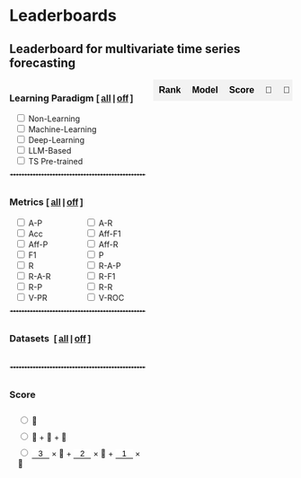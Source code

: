 # Leaderboards

<style>
  /* 基本表格样式 */
  table.my-table2 {
    width: 100%;
    border-collapse: collapse;
    font-family: Arial, sans-serif;
    border: none; /* 去除表格边框 */
    padding: 0;
    margin: 0;
  }

  /* 表头样式 */
  table.my-table2 th {
    background-color: #f2f2f2; /* 表头背景色（奇数行浅灰色） */
    color: black; /* 表头文字颜色 */
    font-weight: bold; /* 表头字体加粗 */
    padding: 10px; /* 调整表头内边距 */
    text-align: center; /* 居中对齐 */
    white-space: nowrap; /* 防止文本换行 */
    border: none;
  }

  /* 偶数行背景色 */
  table.my-table2 tr:nth-child(odd) {
    background-color: #ffffff; /* 偶数行背景色（白色） */
  }

  /* 奇数行背景色 */
  table.my-table2 tr:nth-child(even) {
    background-color: #f2f2f2; /* 奇数行背景色（浅灰色） */
  }

  /* 单元格样式 */
  table.my-table2 td {
    padding: 8px; /* 调整单元格内边距 */
    text-align: center; /* 居中对齐 */
    border: none; /* 去除单元格边框 */
    vertical-align: middle;
    /* white-space: nowrap; 防止文本换行 */
    /* overflow: hidden; 隐藏溢出内容
    text-overflow: ellipsis; 溢出内容显示省略号 */
    /* max-width: 200px; 设置单元格最大宽度
    position: relative; 设置相对定位以显示悬停内容 */
  }

  /* 第4列单独样式 */
  table.my-table2 tr td:nth-child(4) {
    /* max-width: 150px; 设置第4列单元格最大宽度 */
  }

  /* 第2列单独样式 */
  table.my-table2 tr td:nth-child(2) {
    /* max-width: 80px; 设置第2列单元格最大宽度 */
  }

  /* 第7列单独样式 */
  table.my-table2 tr td:nth-child(7) {
    /* max-width: 100px; 设置第7列单元格最大宽度 */
  }
  .table-container {
    width: 100%; /* Adjust width as needed */
    max-width: 100%; /* Ensure it doesn't exceed the container width */
    /* Adjust height as needed */
    overflow-x: auto; /* Enable horizontal scroll */
    overflow-y: hidden; /* Enable vertical scroll */
    padding-left: 0px;
  }
  .table-container {
    width: 80%; /* Adjust width as needed */
    /* max-width: 100%; Ensure it doesn't exceed the container width */
    /* Adjust height as needed */
    overflow-x: auto; /* Enable horizontal scroll */
    margin: auto;
    overflow-y: hidden; /* Enable vertical scroll */
    display: flex;
    justify-content: LEFT;
  }
  select {
    background-color: #f2f2f2; /* 表头背景色（奇数行浅灰色） */
    color: black; /* 表头文字颜色 */
    font-weight: bold; /* 表头字体加粗 */
    text-align: center; /* 居中对齐 */
    white-space: nowrap; /* 防止文本换行 */
    border: none;
    margin: auto;
  }
  select:focus {
    border: none; /* 确保选中时没有边框 */
    outline: none; /* 确保选中时没有黑框 */
  }
  option {
    padding: 5px, 0;
  }
  .checkbox-item {
    margin-left: 10px;
  }

  .main-container {
    display: flex;
    align-items: stretch; /* Stretch items to the same height */
    height: 100%;
  }
  .checkbox-container1 {
    display: grid;
    grid-template-columns: 1fr; /* 分为两列 */
    gap: 10px;
    padding-right: 20px; /* Add some space between checkboxes and table */
    overflow-y: auto; /* Enable vertical scroll if needed */
  }
  .checkbox-container {
    /* display: grid; */
    grid-template-columns: 0.7fr 0.7fr; 分为两列
    padding-right: 10px; /* Add some space between checkboxes and table */
    overflow-y: auto; /* Enable vertical scroll if needed */
  }
  .category h3 {
    display: flex;
    align-items: center;
  }

  .category {
    margin-bottom: 10px;
  }
  .checkbox-wrapper {
    display: flex;
    flex-direction: column;
    justify-content: flex-start;
    height: 100%;
    width: fit-content;
  }
  .article-entry h3 {
    margin: 0;
    margin-right: 6px;
  }
  .all-checkbox {
    display: flex;
    align-items: center;
    margin-bottom: 10px; /* 在 "All" 复选框和其他复选框之间添加一些间距 */
  }
  .checkbox-wrapper-metrics{
    display: grid;
    grid-template-columns: 1fr 1fr; /* 设置为两列 */
    gap: 0;
    width: 250px; /* 根据需要调整宽度 */
  }
  .checkbox-wrapper1 {
    display: grid;
    grid-template-columns: 1fr;
    width: 250px;
  }

  .checkbox-wrapper2 {
    display: grid;
    grid-template-columns: 1.5fr 1.5fr 1.5fr 1.5fr;
    width: 260px;
  }
  .checkbox-wrapper3 {
    display: grid;
    grid-template-columns: 1;
    width: 100%;
  }
  .checkbox-wrapper3 .checkbox-item {
    margin-left: 15px;
    margin-top: 10px;
  }
  .category h3 {
    display: flex;
    align-items: baseline;
  }
  input[type='number'] {
    border: none; /* 去掉边框 */
    border-bottom: 1px solid #000; /* 底部添加一条横线 */
    outline: none;
    padding: 0px;
    /* padding-right: 0px;  */

    width: 31px;
    font-size: 14px;
    /* text-align:right; */
    text-align: center;
  }
  input::-webkit-outer-spin-button,
  input::-webkit-inner-spin-button {
    -webkit-appearance: none;
  }
  input[type='number'] {
    -moz-appearance: textfield;
  }

  .sticky-col {
    background-color: white;
    position: sticky;
    left: 0; /* 固定在左侧 */
    z-index: 1; /* 设定堆叠顺序 */
    /* box-shadow: rgba(0, 0, 0, 0.4) -2px 0px 3px -1px; */
  }
  /* 确保交叉单元格的堆叠顺序 */
  .sticky-col-header {
    z-index: 3;
  }
  .sticky-th {
    position: sticky;
    top: 0; /* 固定在顶部 */
    z-index: 2; /* 设定堆叠顺序 */
  }
  .double-underline {
    position: relative;
    display: inline-block;
    /* font: inherit; 继承父元素的字体样式 */
  }
  .double-underline::after,
  .double-underline::before {
    content: '';
    position: absolute;
    left: 0;
    right: 0;
    height: 1px; /* 下划线的厚度 */
    background-color: black; /* 下划线的颜色 */
  }
  .double-underline::before {
    bottom: 3px; /* 第一条下划线的位置 */
  }
  .double-underline::after {
    bottom: 0px; /* 第二条下划线的位置 */
  }
  .sticky-col2 {
    position: sticky;
    left: 36px; /* 根据第一列的宽度设置 */
    z-index: 1;
    background-color: #fff;
  }
  .sticky-col2::after {
    content: '';
    position: absolute;
    top: 0;
    right: 0px; /* 调整阴影位置 */
    width: 5px;
    height: 105%;
    box-shadow: 2px 0 3px -2px rgba(0, 0, 0, 0.4); /* 右侧阴影 */
  }
</style>

## Leaderboard for multivariate time series forecasting

<div class="main-container" id="main-container-full">
  <div class="checkbox-wrapper">
    <div class="checkbox-container" id="dataset-container-mul-type-full">
      <div class="category" style="margin-bottom:0px;width: 256px;">
        <h3>
          <input type="checkbox" id="select-all-type-full" style='display:none' onchange="toggleCategory('Type','full', this.checked)">
          Learning Paradigm
          <b style="font: 16px 'Microsoft YaHei', Verdana, sans-serif; font-weight:bold"> [<a href="javascript:void(0);" onclick="toggleCategory('Type','full', true)" style="padding:0 3px">all</a>|<a href="javascript:void(0);" onclick="toggleCategory('Type','full', false)" style="padding:0 3px">off</a>]</b>
        </h3>
        <div class="checkbox-wrapper1">
          <div class="checkbox-item">
            <input type="checkbox" id="Type-full/Non-Learning-Model" onchange="handleChildCheckboxChange(event)" class="checkbox-Type-full">
            <label for="Type-full/Non-Learning-Model">Non-Learning</label>
          </div>
          <div class="checkbox-item">
            <input type="checkbox" id="Type-full/Machine-Learning-Model" onchange="handleChildCheckboxChange(event)" class="checkbox-Type-full">
            <label for="Type-full/Machine-Learning-Model" >Machine-Learning</label>
          </div>
          <div class="checkbox-item">
            <input type="checkbox" id="Type-full/Deep-Learning-Model" onchange="handleChildCheckboxChange(event)" class="checkbox-Type-full">
            <label for="Type-full/Deep-Learning-Model">Deep-Learning</label>
          </div>
          <div class="checkbox-item">
            <input type="checkbox" id="Type-full/LLM-Based-Model" onchange="handleChildCheckboxChange(event)" class="checkbox-Type-full">
            <label for="Type-full/LLM-Based-Model">LLM-Based</label>
          </div>
          <div class="checkbox-item">
            <input type="checkbox" id="Type-full/Pre-trained-Model" onchange="handleChildCheckboxChange(event)" class="checkbox-Type-full">
            <label for="Type-full/Pre-trained-Model">TS Pre-trained</label>
          </div>
        </div>
      </div>
    </div>
     <div style='width:95%'>
      <hr style="border:1px dashed #ddd">
    </div>
    <div class="checkbox-container" id="dataset-container-mul-up-full">
      <div class="category" style="margin-bottom:0px">
        <h3>
          <input type="checkbox" id="select-all-Metrics-full" style='display:none' onchange="toggleCategory('Metrics','full', this.checked)">
          Metrics
          <b style="font: 16px 'Microsoft YaHei', Verdana, sans-serif; font-weight:bold"> [<a href="javascript:void(0);" onclick="toggleCategory('Metrics','full', true)" style="padding:0 3px">all</a>|<a href="javascript:void(0);" onclick="toggleCategory('Metrics','full', false)" style="padding:0 3px">off</a>]</b>
        </h3>
        <div class="checkbox-wrapper-metrics">
          <div class="checkbox-item">
            <input type="checkbox" id="Metrics-full/A-P" onchange="handleChildCheckboxChange(event)" class="checkbox-Metrics-full">
            <label for="Metrics-full/A-P">A-P</label>
          </div>
          <div class="checkbox-item">
            <input type="checkbox" id="Metrics-full/A-R" onchange="handleChildCheckboxChange(event)" class="checkbox-Metrics-full">
            <label for="Metrics-full/A-R">A-R</label>
          </div>
          <div class="checkbox-item">
            <input type="checkbox" id="Metrics-full/Acc" onchange="handleChildCheckboxChange(event)" class="checkbox-Metrics-full">
            <label for="Metrics-full/Acc">Acc</label>
          </div>
          <div class="checkbox-item">
            <input type="checkbox" id="Metrics-full/Aff-F1" onchange="handleChildCheckboxChange(event)" class="checkbox-Metrics-full">
            <label for="Metrics-full/Aff-F1">Aff-F1</label>
          </div>
          <div class="checkbox-item">
            <input type="checkbox" id="Metrics-full/Aff-P" onchange="handleChildCheckboxChange(event)" class="checkbox-Metrics-full">
            <label for="Metrics-full/Aff-P">Aff-P</label>
          </div>
          <div class="checkbox-item">
            <input type="checkbox" id="Metrics-full/Aff-R" onchange="handleChildCheckboxChange(event)" class="checkbox-Metrics-full">
            <label for="Metrics-full/Aff-R">Aff-R</label>
          </div>
          <div class="checkbox-item">
            <input type="checkbox" id="Metrics-full/F1" onchange="handleChildCheckboxChange(event)" class="checkbox-Metrics-full">
            <label for="Metrics-full/F1">F1</label>
          </div>
          <div class="checkbox-item">
            <input type="checkbox" id="Metrics-full/P" onchange="handleChildCheckboxChange(event)" class="checkbox-Metrics-full">
            <label for="Metrics-full/P">P</label>
          </div>
          <div class="checkbox-item">
            <input type="checkbox" id="Metrics-full/R" onchange="handleChildCheckboxChange(event)" class="checkbox-Metrics-full">
            <label for="Metrics-full/R">R</label>
          </div>
          <div class="checkbox-item">
            <input type="checkbox" id="Metrics-full/R-A-P" onchange="handleChildCheckboxChange(event)" class="checkbox-Metrics-full">
            <label for="Metrics-full/R-A-P">R-A-P</label>
          </div>
          <div class="checkbox-item">
            <input type="checkbox" id="Metrics-full/R-A-R" onchange="handleChildCheckboxChange(event)" class="checkbox-Metrics-full">
            <label for="Metrics-full/R-A-R">R-A-R</label>
          </div>
          <div class="checkbox-item">
            <input type="checkbox" id="Metrics-full/R-F1" onchange="handleChildCheckboxChange(event)" class="checkbox-Metrics-full">
            <label for="Metrics-full/R-F1">R-F1</label>
          </div>
          <div class="checkbox-item">
            <input type="checkbox" id="Metrics-full/R-P" onchange="handleChildCheckboxChange(event)" class="checkbox-Metrics-full">
            <label for="Metrics-full/R-P">R-P</label>
          </div>
          <div class="checkbox-item">
            <input type="checkbox" id="Metrics-full/R-R" onchange="handleChildCheckboxChange(event)" class="checkbox-Metrics-full">
            <label for="Metrics-full/R-R">R-R</label>
          </div>
          <div class="checkbox-item">
            <input type="checkbox" id="Metrics-full/V-PR" onchange="handleChildCheckboxChange(event)" class="checkbox-Metrics-full">
            <label for="Metrics-full/V-PR">V-PR</label>
          </div>
          <div class="checkbox-item">
            <input type="checkbox" id="Metrics-full/V-ROC" onchange="handleChildCheckboxChange(event)" class="checkbox-Metrics-full">
            <label for="Metrics-full/V-ROC">V-ROC</label>
          </div>
        </div>
      </div>
    </div>
    <div style='width:95%'>
      <hr style="border:1px dashed #ddd">
    </div>
    <div id='all-full'>
      <div class='checkbox-container'>
        <div class="all-checkbox">
          <!-- <input type="checkbox" id="select-all" onclick="toggleSelectAll(this.checked,'full')" style="display:none"> -->
          <label for="select-all">
            <h3 style="white-space:nowrap">Datasets
              <b style="font: 16px 'Microsoft YaHei', Verdana, sans-serif; font-weight:bold"> [<a href="javascript:void(0);" onclick="toggleSelectAll(true,'full')" style="padding:0 3px">all</a>|<a href="javascript:void(0);" onclick="toggleSelectAll(false,'full')" style="padding:0 3px">off</a>]</b>
            </h3>
          </label>
        </div>
      </div>
      <div class="checkbox-container" id="dataset-container-full"></div>
    </div>
    <div style='width:95%'>
      <hr style="border:1px dashed #ddd">
    </div>
    <!-- Forecasting Horizons -->
    <!-- <div class="checkbox-container1" id="dataset-container-mul-down">
      <div class="category" style="margin-bottom:0px">
        <h3>
          <input type="checkbox" id="select-all-Horizons-full" style='display:none' onchange="toggleCategory('Horizons', this.checked)">
          Forecasting Horizons
          <b style="font: 16px 'Microsoft YaHei', Verdana, sans-serif; font-weight:bold"> [<a href="javascript:void(0);" onclick="toggleCategory('Horizons','full', true)" style="padding:0 3px">all</a>|<a href="javascript:void(0);" onclick="toggleCategory('Horizons','full', false)" style="padding:0 3px">off</a>]</b>
        </h3>
        <div class="checkbox-wrapper2">
          <div class="checkbox-item">
            <input type="checkbox" id="Horizons-full/96" onchange="handleChildCheckboxChange(event)" class="checkbox-Horizons-full">
            <label for="Horizons/96">96</label>
          </div>
          <div class="checkbox-item">
            <input type="checkbox" id="Horizons-full/192" onchange="handleChildCheckboxChange(event)" class="checkbox-Horizons-full">
            <label for="Horizons/192">192</label>
          </div>
          <div class="checkbox-item">
            <input type="checkbox" id="Horizons-full/336" onchange="handleChildCheckboxChange(event)" class="checkbox-Horizons-full">
            <label for="Horizons/336">336</label>
          </div>
          <div class="checkbox-item">
            <input type="checkbox" id="Horizons-full/720" onchange="handleChildCheckboxChange(event)" class="checkbox-Horizons-full">
            <label for="Horizons/720">720</label>
          </div>
        </div>
      </div>
    </div>
    <div style='width:95%'>
      <hr style="border:1px dashed #ddd">
    </div> -->
    <div class="checkbox-container1" id="dataset-container-mul-down1">
      <div class="category" style="margin-bottom:0px">
        <h3>
          <input type="checkbox" id="select-all-Score-full" style='display:none' onchange="toggleCategory('Score','full', this.checked)">
          Score
        </h3>
        <div class="checkbox-wrapper3">
          <div class="checkbox-item">
            <input type="radio" id="Score-full/1" value="Score/1" onchange="handleChildCheckboxChange(event)" class="checkbox-Score-full">
            <label for="Score/1">🥇</label>
          </div>
          <div class="checkbox-item">
            <input type="radio" id="Score-full/2" value="Score/2" onchange="handleChildCheckboxChange(event)" class="checkbox-Score-full">
            <label for="Score/2">🥇 + 🥈 + 🥉</label>
          </div>
          <div class="checkbox-item" style="flex-wrap:nowrap;">
            <input type="radio" id="Score-full/3" value="Score/3" onchange="handleChildCheckboxChange(event)" class="checkbox-Score-full">
            <label for="Score/3">
            <input type="number" id="score-full/3/1" name="score/3/1" value="3" oninput="validateInput(this)"> × 🥇 + 
            <input type="number" id="score-full/3/2" name="score/3/2" value="2" oninput="validateInput(this)"> × 🥈 + 
            <input type="number" id="score-full/3/3" name="score/3/3" value="1" oninput="validateInput(this)"> × 🥉</label>
          </div>
        </div>
      </div>
    </div>
  </div>
  <div style="width:100%;margin-top: 0;" class="table-container" id='table-container-mul'>
    <table id="full" class="my-table2">
      <thead>
        <tr>
          <th>Rank</th>
          <th>Model</th>
          <!-- <th>Parameters</th> -->
          <th>Score</th>
          <th>🥇</th>
          <th>🥈</th>
          <th>🥉</th>
          <th>Paper</th>
          <th>Publication</th>
          <th>Year</th>
        </tr>
      </thead>
      <tbody>
      </tbody>
    </table>
  </div>
</div>

### Rules:

- For multivariate forecasting algorithms, we consider 25 datasets and 2 error metrics, i.e., MAE and MSE. For each dataset, we consider 4 forecasting horizons. This gives 200 (25 _ 4 _ 2) unique evaluation settings ([click here](../200seetings) for details), [click here](./#Multivariate-forecasting-results) to see the detailed results, [click here](./MTSF_RESULTS.csv) to download detailed evaluation results for each of the 25 multivariate time series.

- For each forecasting algorithm, we count the number of times that the algorithm receives the gold, silver, and bronze medals, i.e., having the lowest, 2nd lowest, and 3rd lowest errors, shown as 🥇, 🥈, and 🥉, respectively.

- We provide three different types of scores for ranking the forecasting algorithms. First, the scores equal to the numbers of gold medals. Second, the scores are the sum of the numbers of gold, silver, and bronze medals. Third, the scores are the weighted sum of the gold, silver, and bronze medals, where the weights can be customized. The larger the score, the higher the ranking.
- Profile1 refers to a subset of ten datasets commonly used in recent literature, including Electricity, ETTm1, ETTm2, ETTh1, ETTh2, Traffic, Solar, Weather, ILI, and Exchange.

<div style="height:30px"></div>

### Multivariate forecasting results

<div style="height:10px"></div>

<style>
  .sticky-col {
    background-color: white;
    position: sticky;
    left: 0; /* 固定在左侧 */
    z-index: 1; /* 设定堆叠顺序 */
    /* box-shadow: rgba(0, 0, 0, 0.4) -2px 0px 3px -1px; */
  }
  /* 确保交叉单元格的堆叠顺序 */
  .sticky-col-header {
    z-index: 3;
  }
  .sticky-th {
    position: sticky;
    top: 0; /* 固定在顶部 */
    z-index: 2; /* 设定堆叠顺序 */
  }
  .double-underline {
    position: relative;
    display: inline-block;
    /* font: inherit; 继承父元素的字体样式 */
  }
  .double-underline::after,
  .double-underline::before {
    content: '';
    position: absolute;
    left: 0;
    right: 0;
    height: 1px; /* 下划线的厚度 */
    background-color: black; /* 下划线的颜色 */
  }
  .double-underline::before {
    bottom: 3px; /* 第一条下划线的位置 */
  }
  .double-underline::after {
    bottom: 0px; /* 第二条下划线的位置 */
  }
  .sticky-col2 {
    position: sticky;
    left: 36px; /* 根据第一列的宽度设置 */
    z-index: 1;
    background-color: #fff;
  }
  .sticky-col2::after {
    content: '';
    position: absolute;
    top: 0;
    right: 0px; /* 调整阴影位置 */
    width: 5px;
    height: 105%;
    box-shadow: 2px 0 3px -2px rgba(0, 0, 0, 0.4); /* 右侧阴影 */
  }
</style>

<div class="main-container">
  <div style="width:100%;overflow-y:auto;height:800px" class="table-container">
    <table id="multivariateTable211" class="my-table2">
      <thead>
      </thead>
      <tbody>
      </tbody>
    </table>
  </div>
</div>

<script src="https://cdnjs.cloudflare.com/ajax/libs/PapaParse/5.3.0/papaparse.min.js"></script>
<script src='./modelMetricsDashboard.js'></script>

<script>
  loadDataAndInitializeSettings(['full'])
</script>
